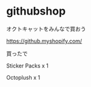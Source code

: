 # githubshop
オクトキャットをみんなで買おう

https://github.myshopify.com/

買ったで

Sticker Packs x 1

Octoplush x 1
